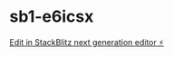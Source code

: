 # sb1-e6icsx

[Edit in StackBlitz next generation editor ⚡️](https://stackblitz.com/~/github.com/mlassiri/sb1-e6icsx)
